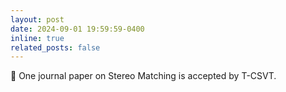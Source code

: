 ```yaml
---
layout: post
date: 2024-09-01 19:59:59-0400
inline: true
related_posts: false
---
```


🌟 One journal paper on Stereo Matching is accepted by T-CSVT. </p>
